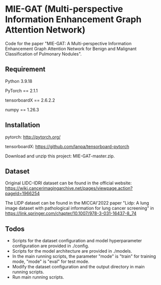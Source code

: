 # MIE-GAT (Multi-perspective Information Enhancement Graph Attention Network)
Code for the paper "MIE-GAT: A Multi-perspective Information Enhancement Graph Attention Network for Benign and Malignant Classification of Pulmonary Nodules".
## Requirement
Python 3.9.18

PyTorch == 2.1.1

tensorboardX == 2.6.2.2

numpy == 1.26.3
## Installation
pytorch: http://pytorch.org/

tensorboardX: https://github.com/lanpa/tensorboard-pytorch

Download and unzip this project: MIE-GAT-master.zip.
## Dataset
Original LIDC-IDRI dataset can be found in the official website: https://wiki.cancerimagingarchive.net/pages/viewpage.action?pageId=1966254

The LIDP dataset can be found in the MICCAI'2022 paper "Lidp: A lung image dataset with pathological information for
lung cancer screening" in https://link.springer.com/chapter/10.1007/978-3-031-16437-8_74
## Todos
* Scripts for the dataset configuration and model hyperparameter configuration are provided in ./config.
* Scripts for the model architecture are provided in ./models.
* In the main running scripts, the parameter "mode" is "train" for training mode, "mode" is "eval" for test mode.
* Modify the dataset configuration and the output directory in main running scripts.
* Run main running scripts.
